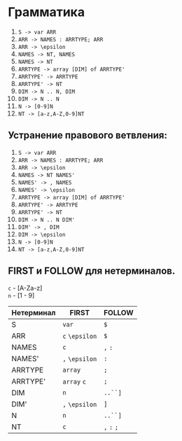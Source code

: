 # Грамматика
1. `S -> var ARR`
2. `ARR -> NAMES : ARRTYPE; ARR`
3. `ARR -> \epsilon`
4. `NAMES -> NT, NAMES`
5. `NAMES -> NT`
6. `ARRTYPE -> array [DIM] of ARRTYPE' `
7. `ARRTYPE' -> ARRTYPE `
8. `ARRTYPE' -> NT `
9. `DIM -> N .. N, DIM `
10. `DIM -> N .. N `
11. `N -> [0-9]N `
12. `NT -> [a-z,A-Z,0-9]NT `


## Устранение правового ветвления:

1. `S -> var ARR`
2. `ARR -> NAMES : ARRTYPE; ARR`
3. `ARR -> \epsilon`
4. `NAMES -> NT NAMES' `
5. `NAMES' -> , NAMES`
6. `NAMES' -> \epsilon`
7. `ARRTYPE -> array [DIM] of ARRTYPE' `
8. `ARRTYPE' -> ARRTYPE `
9. `ARRTYPE' -> NT `
10. `DIM -> N .. N DIM' `
11. `DIM' -> , DIM `
12. `DIM -> \epsilon `
13. `N -> [0-9]N `
14. `NT -> [a-z,A-Z,0-9]NT `

## FIRST и FOLLOW  для нетерминалов. 

`c` - [A-Za-z] <br>
`n` - [1 - 9]

Нетерминал | FIRST    | FOLLOW
-----------|----------|-------
S          | `var`      |`$`
ARR         | `c` `\epsilon`     |`$`
NAMES  | `c`|`,` `:`
NAMES'    | `,` `\epsilon`     |`:`
ARRTYPE   | `array`|`;`
ARRTYPE'       | `array` `c`      |`;`
DIM       | `n`      |`..``]`
DIM'       | `,` `\epsilon`      |`]`
N       | `n`      |`..``]`
NT       | `c`      |`,` `:` `;`
